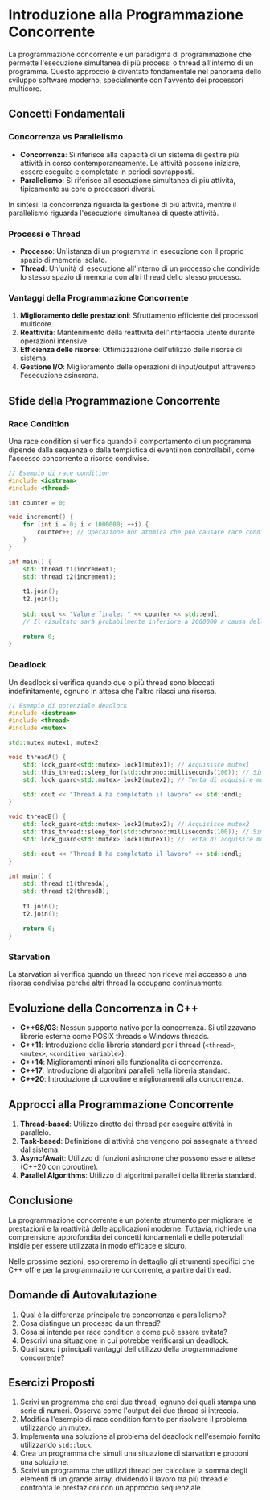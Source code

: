 # Introduzione alla Programmazione Concorrente

La programmazione concorrente è un paradigma di programmazione che permette l'esecuzione simultanea di più processi o thread all'interno di un programma. Questo approccio è diventato fondamentale nel panorama dello sviluppo software moderno, specialmente con l'avvento dei processori multicore.

## Concetti Fondamentali

### Concorrenza vs Parallelismo

- **Concorrenza**: Si riferisce alla capacità di un sistema di gestire più attività in corso contemporaneamente. Le attività possono iniziare, essere eseguite e completate in periodi sovrapposti.
- **Parallelismo**: Si riferisce all'esecuzione simultanea di più attività, tipicamente su core o processori diversi.

In sintesi: la concorrenza riguarda la gestione di più attività, mentre il parallelismo riguarda l'esecuzione simultanea di queste attività.

### Processi e Thread

- **Processo**: Un'istanza di un programma in esecuzione con il proprio spazio di memoria isolato.
- **Thread**: Un'unità di esecuzione all'interno di un processo che condivide lo stesso spazio di memoria con altri thread dello stesso processo.

### Vantaggi della Programmazione Concorrente

1. **Miglioramento delle prestazioni**: Sfruttamento efficiente dei processori multicore.
2. **Reattività**: Mantenimento della reattività dell'interfaccia utente durante operazioni intensive.
3. **Efficienza delle risorse**: Ottimizzazione dell'utilizzo delle risorse di sistema.
4. **Gestione I/O**: Miglioramento delle operazioni di input/output attraverso l'esecuzione asincrona.

## Sfide della Programmazione Concorrente

### Race Condition

Una race condition si verifica quando il comportamento di un programma dipende dalla sequenza o dalla tempistica di eventi non controllabili, come l'accesso concorrente a risorse condivise.

```cpp
// Esempio di race condition
#include <iostream>
#include <thread>

int counter = 0;

void increment() {
    for (int i = 0; i < 1000000; ++i) {
        counter++; // Operazione non atomica che può causare race condition
    }
}

int main() {
    std::thread t1(increment);
    std::thread t2(increment);
    
    t1.join();
    t2.join();
    
    std::cout << "Valore finale: " << counter << std::endl;
    // Il risultato sarà probabilmente inferiore a 2000000 a causa della race condition
    
    return 0;
}
```

### Deadlock

Un deadlock si verifica quando due o più thread sono bloccati indefinitamente, ognuno in attesa che l'altro rilasci una risorsa.

```cpp
// Esempio di potenziale deadlock
#include <iostream>
#include <thread>
#include <mutex>

std::mutex mutex1, mutex2;

void threadA() {
    std::lock_guard<std::mutex> lock1(mutex1); // Acquisisce mutex1
    std::this_thread::sleep_for(std::chrono::milliseconds(100)); // Simula lavoro
    std::lock_guard<std::mutex> lock2(mutex2); // Tenta di acquisire mutex2
    
    std::cout << "Thread A ha completato il lavoro" << std::endl;
}

void threadB() {
    std::lock_guard<std::mutex> lock2(mutex2); // Acquisisce mutex2
    std::this_thread::sleep_for(std::chrono::milliseconds(100)); // Simula lavoro
    std::lock_guard<std::mutex> lock1(mutex1); // Tenta di acquisire mutex1
    
    std::cout << "Thread B ha completato il lavoro" << std::endl;
}

int main() {
    std::thread t1(threadA);
    std::thread t2(threadB);
    
    t1.join();
    t2.join();
    
    return 0;
}
```

### Starvation

La starvation si verifica quando un thread non riceve mai accesso a una risorsa condivisa perché altri thread la occupano continuamente.

## Evoluzione della Concorrenza in C++

- **C++98/03**: Nessun supporto nativo per la concorrenza. Si utilizzavano librerie esterne come POSIX threads o Windows threads.
- **C++11**: Introduzione della libreria standard per i thread (`<thread>`, `<mutex>`, `<condition_variable>`).
- **C++14**: Miglioramenti minori alle funzionalità di concorrenza.
- **C++17**: Introduzione di algoritmi paralleli nella libreria standard.
- **C++20**: Introduzione di coroutine e miglioramenti alla concorrenza.

## Approcci alla Programmazione Concorrente

1. **Thread-based**: Utilizzo diretto dei thread per eseguire attività in parallelo.
2. **Task-based**: Definizione di attività che vengono poi assegnate a thread dal sistema.
3. **Async/Await**: Utilizzo di funzioni asincrone che possono essere attese (C++20 con coroutine).
4. **Parallel Algorithms**: Utilizzo di algoritmi paralleli della libreria standard.

## Conclusione

La programmazione concorrente è un potente strumento per migliorare le prestazioni e la reattività delle applicazioni moderne. Tuttavia, richiede una comprensione approfondita dei concetti fondamentali e delle potenziali insidie per essere utilizzata in modo efficace e sicuro.

Nelle prossime sezioni, esploreremo in dettaglio gli strumenti specifici che C++ offre per la programmazione concorrente, a partire dai thread.

## Domande di Autovalutazione

1. Qual è la differenza principale tra concorrenza e parallelismo?
2. Cosa distingue un processo da un thread?
3. Cosa si intende per race condition e come può essere evitata?
4. Descrivi una situazione in cui potrebbe verificarsi un deadlock.
5. Quali sono i principali vantaggi dell'utilizzo della programmazione concorrente?

## Esercizi Proposti

1. Scrivi un programma che crei due thread, ognuno dei quali stampa una serie di numeri. Osserva come l'output dei due thread si intreccia.
2. Modifica l'esempio di race condition fornito per risolvere il problema utilizzando un mutex.
3. Implementa una soluzione al problema del deadlock nell'esempio fornito utilizzando `std::lock`.
4. Crea un programma che simuli una situazione di starvation e proponi una soluzione.
5. Scrivi un programma che utilizzi thread per calcolare la somma degli elementi di un grande array, dividendo il lavoro tra più thread e confronta le prestazioni con un approccio sequenziale.
